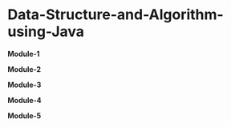 # Data-Structure-and-Algorithm-using-Java

**Module-1**

**Module-2**

**Module-3**

**Module-4**

**Module-5**
